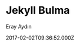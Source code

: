 ---
title: Jekyll Bulma
github: 'https://github.com/erayaydin/jekyll-bulma'
demo: 'https://erayaydin.github.io/jekyll-bulma/'
author: Eray Aydın
ssg:
  - Jekyll
cms:
  - No Cms
css:
  - Bulma
date: 2017-02-02T09:36:52.000Z
github_branch: master
description: Jekyll Bulma Theme | Bulma.io Jekyll Template for Developers
stale: true
---